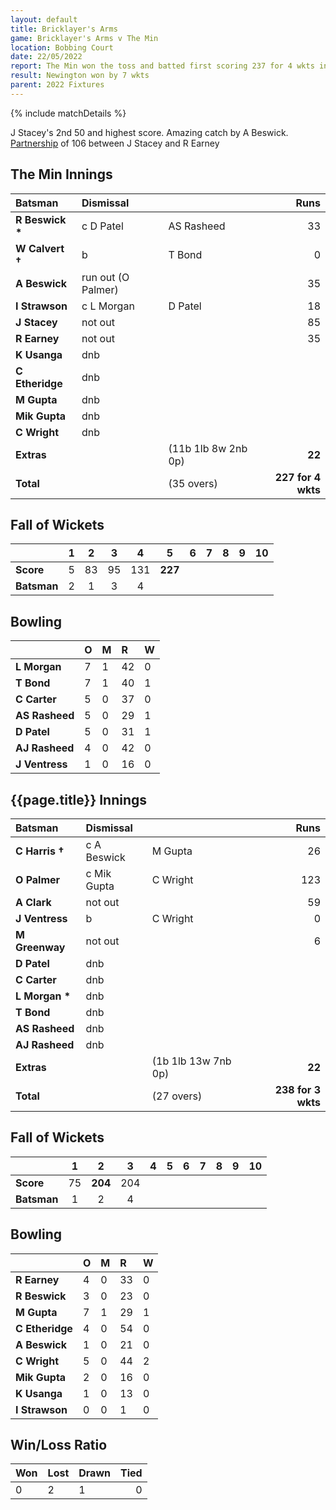 ```yaml
---
layout: default
title: Bricklayer's Arms
game: Bricklayer's Arms v The Min
location: Bobbing Court
date: 22/05/2022
report: The Min won the toss and batted first scoring 237 for 4 wkts in 35 overs. Newington replied with 238 for 3 wkts
result: Newington won by 7 wkts
parent: 2022 Fixtures
---
```


{% include matchDetails %}

J Stacey's 2nd 50 and highest score. Amazing catch by A Beswick.<br />
[Partnership](../records/partnerships) of 106 between J Stacey and R Earney

## The Min Innings

| Batsman | Dismissal | | Runs |
|:---|:---|---|---:|
| **R Beswick &#42;** | c D Patel | AS Rasheed | 33 |
| **W Calvert &#8224;** | b | T Bond | 0 |
| **A Beswick** | run out (O Palmer) |  | 35 |
| **I Strawson** | c L Morgan | D Patel | 18 |
| **J Stacey** | not out |  | 85 |
| **R Earney** | not out |  | 35 |
| **K Usanga** | dnb |  |  |
| **C Etheridge** | dnb |  |  |
| **M Gupta** | dnb |  |  |
| **Mik Gupta** | dnb |  |  ||
| **C Wright** | dnb |  |  |
| **Extras** | | (11b 1lb 8w 2nb 0p) | **22** |
| **Total** | | (35 overs) | **227 for 4 wkts** |

## Fall of Wickets

| | 1 | 2 | 3 | 4 | 5 | 6 | 7 | 8 | 9 | 10 |
|---|:---:|:---:|:---:|:---:|:---:|:---:|:---:|:---:|:---:|:---:|
| **Score** | 5 | 83 | 95 | 131 | **227** |  |  |  |  |  |
| **Batsman** | 2 | 1 | 3 | 4 |  |  |  |  |  |  | 

## Bowling

| | O | M | R | W |
|---|:---|:---|:---|:---|
| **L Morgan** | 7 | 1 | 42 | 0 |
| **T Bond** | 7 | 1 | 40 | 1 |
| **C Carter** | 5 | 0 | 37 | 0 |
| **AS Rasheed** | 5 | 0 | 29 | 1 |
| **D Patel** | 5 | 0 | 31 | 1 |
| **AJ Rasheed** | 4 | 0 | 42 | 0 |
| **J Ventress** | 1 | 0 | 16 | 0 |

## {{page.title}} Innings

| Batsman | Dismissal | | Runs |
|:---|:---|---|---:|
| **C Harris &#8224;** | c A Beswick | M Gupta | 26 |
| **O Palmer** | c Mik Gupta | C Wright | 123 |
| **A Clark** | not out |  | 59 |
| **J Ventress** | b | C Wright | 0 |
| **M Greenway** | not out |  | 6 |
| **D Patel** | dnb | |  |
| **C Carter** | dnb | |  ||
| **L Morgan &#42;** | dnb | |  |
| **T Bond** | dnb | |  |
| **AS Rasheed** | dnb |  |  |
| **AJ Rasheed** | dnb | |  |
| **Extras** | | (1b 1lb 13w 7nb 0p) | **22** |
| **Total** | | (27 overs) | **238 for 3 wkts** |

## Fall of Wickets

| | 1 | 2 | 3 | 4 | 5 | 6 | 7 | 8 | 9 | 10 |
|---|:---:|:---:|:---:|:---:|:---:|:---:|:---:|:---:|:---:|:---:|
| **Score** | 75 | **204** | 204 |  |  |  |  |  |  |  |
| **Batsman** | 1 | 2 | 4 |  |  |  |  |  |  |  | 

## Bowling

| | O | M | R | W |
|---|:---|:---|:---|:---|
| **R Earney** | 4 | 0 | 33 | 0 |
| **R Beswick** | 3 | 0 | 23 | 0 |
| **M Gupta** | 7 | 1 | 29 | 1 |
| **C Etheridge** | 4 | 0 | 54 | 0 |
| **A Beswick** | 1 | 0 | 21 | 0 |
| **C Wright** | 5 | 0 | 44 | 2 |
| **Mik Gupta** | 2 | 0 | 16 | 0 |
| **K Usanga** | 1 | 0 | 13 | 0 |
| **I Strawson** | 0 | 0 | 1 | 0 |

## Win/Loss Ratio

| Won | Lost | Drawn | Tied |
|:---|:---|:---|---:|
| 0 | 2 | 1 | 0 |
